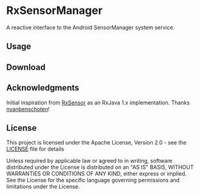 # RxSensorManager
A reactive interface to the Android SensorManager system service.

## Usage

## Download

## Acknowledgments

Initial inspiration from [RxSensor](https://github.com/nvanbenschoten/RxSensor) as an RxJava 1.x implementation. Thanks [nvanbenschoten](https://github.com/nvanbenschoten)!

## License
This project is licensed under the Apache License, Version 2.0 - see the [LICENSE](LICENSE) file for details

Unless required by applicable law or agreed to in writing, software distributed under the License is distributed on an "AS IS" BASIS, WITHOUT WARRANTIES OR CONDITIONS OF ANY KIND, either express or implied. See the License for the specific language governing permissions and limitations under the License.